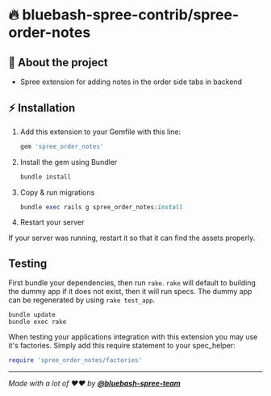 <!-- markdownlint-disable MD032 MD033-->
<!-- Write your README.md file. Build something amazing! This README.md template can guide you to build your project documentation, but feel free to modify it as you wish 🥰 -->
# 🔥 **bluebash-spree-contrib/spree-order-notes**

## 🤔 **About the project**

* Spree extension for adding notes in the order side tabs in backend

## ⚡ **Installation**


1. Add this extension to your Gemfile with this line:

    ```ruby
    gem 'spree_order_notes'
    ```

2. Install the gem using Bundler

    ```ruby
    bundle install
    ```

3. Copy & run migrations

    ```ruby
    bundle exec rails g spree_order_notes:install
    ```

4. Restart your server

  If your server was running, restart it so that it can find the assets properly.

## Testing

First bundle your dependencies, then run `rake`. `rake` will default to building the dummy app if it does not exist, then it will run specs. The dummy app can be regenerated by using `rake test_app`.

```shell
bundle update
bundle exec rake
```

When testing your applications integration with this extension you may use it's factories.
Simply add this require statement to your spec_helper:

```ruby
require 'spree_order_notes/factories'
```
---

_Made with a lot of ❤️❤️ by **[@bluebash-spree-team](https://github.com/bluebash-spree-contrib)**_
